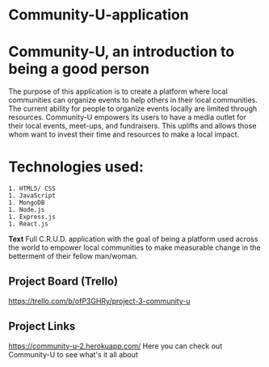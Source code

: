 # Community-U-application

# Community-U, an introduction to being a good person

The purpose of this application is to create a platform where local communities can organize events to help others in their local communities. The current ability for people to organize events locally are limited through resources. Community-U empowers its users to have a media outlet for their local events, meet-ups, and fundraisers. This uplifts and allows those whom want to invest their time and resources to make a local impact.

# Technologies used:

    1. HTML5/ CSS
    1. JavaScript
    1. MongoDB
    1. Node.js
    1. Express.js
    1. React.js

**Text** Full C.R.U.D. application with the goal of being a platform used across the world to empower local communities to make measurable change in the betterment of their fellow man/woman.


## Project Board (Trello)
https://trello.com/b/ofP3GHRy/project-3-community-u

## Project Links
 https://community-u-2.herokuapp.com/
    Here you can check out Community-U to see what's it all about  

   
    
